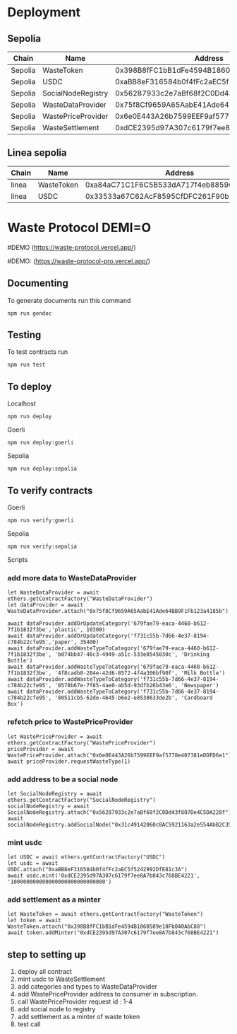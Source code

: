 # Deployment
## Sepolia

| Chain   | Name               | Address                                    |
|---------|--------------------|--------------------------------------------|
| Sepolia | WasteToken         | 0x398B8fFC1bB1dFe4594B1860589e18Fb040AbC88 |
| Sepolia | USDC               | 0xaBB8eF316584b0f4fFc2aEC5f5242992DfE81c3A |
| Sepolia | SocialNodeRegistry | 0x56287933c2e7aBf68f2C0Dd43f807De4C5DA228f |
| Sepolia | WasteDataProvider  | 0x75f8Cf9659A65AabE41Ade64BB9F1Fb123a4185b |
| Sepolia | WastePriceProvider | 0x6e0E443A26b7599EEF9af5770e407381eDDFD6e1 |
| Sepolia | WasteSettlement    | 0xdCE2395d97A307c6179f7ee8A7b843c768BE4221 |


## Linea sepolia

| Chain   | Name               | Address                                    |
|---------|--------------------|--------------------------------------------|
| linea   | WasteToken         | 0xa84aC71C1F6C5B533dA717f4eb88596bB2871aBf |
| linea | USDC               | 0x33533a67C62AcF8595CfDFC261F90b29bB617c39 |


# Waste Protocol DEMI=O
#DEMO (https://waste-protocol.vercel.app/)

#DEMO: (https://waste-protocol-pro.vercel.app/)


## Documenting
To generate documents run this command

```shell
npm run gendoc
```

## Testing

To test contracts run

```shell
npm run test
```

## To deploy

Localhost
```
npm run deploy
```

Goerli
```shell
npm run deploy:goerli
```

Sepolia
```shell
npm run deploy:sepolia
```

## To verify contracts

Goerli
```shell
npm run verify:goerli
```

Sepolia
```shell
npm run verify:sepolia
```

Scripts

### add more data to WasteDataProvider
```
let WasteDataProvider = await ethers.getContractFactory("WasteDataProvider")
let dataProvider = await WasteDataProvider.attach("0x75f8Cf9659A65AabE41Ade64BB9F1Fb123a4185b")

await dataProvider.addOrUpdateCategory('679fae79-eaca-4460-b612-7f1b1832f3be','plastic', 10300) 
await dataProvider.addOrUpdateCategory('f731c55b-7d66-4e37-8194-c784b22cfe95','paper', 35400) 
await dataProvider.addWasteTypeToCategory('679fae79-eaca-4460-b612-7f1b1832f3be', 'b074bb47-46c3-4949-a51c-533e0545030c', 'Drinking Bottle') 
await dataProvider.addWasteTypeToCategory('679fae79-eaca-4460-b612-7f1b1832f3be', '4f8cadb8-284e-42d6-8572-4f4a306bf90f', 'Milk Bottle') 
await dataProvider.addWasteTypeToCategory('f731c55b-7d66-4e37-8194-c784b22cfe95', '8578b67e-7f85-4ae0-ab5d-93dfb26b43e6', 'Newspaper') 
await dataProvider.addWasteTypeToCategory('f731c55b-7d66-4e37-8194-c784b22cfe95', '80511cb5-62de-4645-b6e2-e8538633de2b', 'Cardboard Box') 
```

### refetch price to WastePriceProvider
```
let WastePriceProvider = await ethers.getContractFactory("WastePriceProvider")
priceProvider = await WastePriceProvider.attach("0x6e0E443A26b7599EEF9af5770e407381eDDFD6e1")
await priceProvider.requestWasteType(1)
```

### add address to be a social node 
```
let SocialNodeRegistry = await ethers.getContractFactory("SocialNodeRegistry")
socialNodeRegistry = await SocialNodeRegistry.attach("0x56287933c2e7aBf68f2C0Dd43f807De4C5DA228f")
await socialNodeRegistry.addSocialNode("0x31c49142060c8AC5921163a2e554AbB2C35Df8A0")
```

### mint usdc 
```
let USDC = await ethers.getContractFactory("USDC")
let usdc = await USDC.attach("0xaBB8eF316584b0f4fFc2aEC5f5242992DfE81c3A")
await usdc.mint('0xdCE2395d97A307c6179f7ee8A7b843c768BE4221', '100000000000000000000000000000')
```

### add settlement as a minter
```
let WasteToken = await ethers.getContractFactory("WasteToken")
let token = await WasteToken.attach("0x398B8fFC1bB1dFe4594B1860589e18Fb040AbC88")
await token.addMinter("0xdCE2395d97A307c6179f7ee8A7b843c768BE4221")
```

## step to setting up 
1. deploy all contract
2. mint usdc to WasteSettlement
3. add categories and types to WasteDataProvider
4. add WastePriceProvider address to consumer in subscription.
5. call WastePriceProvider request id : 1-4
6. add social node to registry
7. add settlement as a minter of waste token 
8. test call

